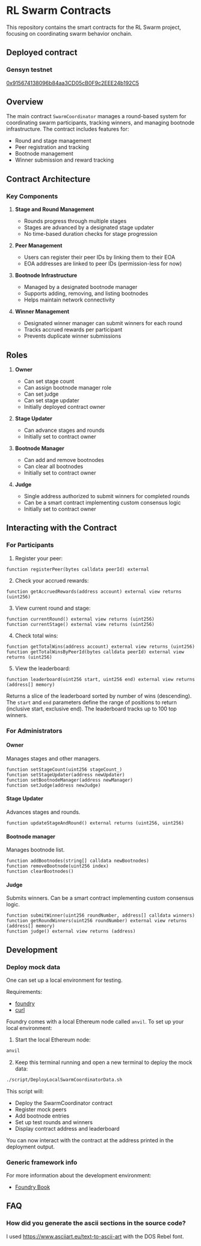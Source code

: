 # RL Swarm Contracts

This repository contains the smart contracts for the RL Swarm project, focusing on coordinating swarm behavior onchain.

## Deployed contract

### Gensyn testnet

[0x915674138096b84aa3CD05cB0F9c2EEE24b192C5](https://gensyn-testnet.explorer.alchemy.com/address/0x915674138096b84aa3CD05cB0F9c2EEE24b192C5?tab=contract_code)

## Overview

The main contract `SwarmCoordinator` manages a round-based system for coordinating swarm participants, tracking winners, and managing bootnode infrastructure. The contract includes features for:

- Round and stage management
- Peer registration and tracking
- Bootnode management
- Winner submission and reward tracking

## Contract Architecture

### Key Components

1. **Stage and Round Management**
   - Rounds progress through multiple stages
   - Stages are advanced by a designated stage updater
   - No time-based duration checks for stage progression

2. **Peer Management**
   - Users can register their peer IDs by linking them to their EOA
   - EOA addresses are linked to peer IDs (permission-less for now)

3. **Bootnode Infrastructure**
   - Managed by a designated bootnode manager
   - Supports adding, removing, and listing bootnodes
   - Helps maintain network connectivity

4. **Winner Management**
   - Designated winner manager can submit winners for each round
   - Tracks accrued rewards per participant
   - Prevents duplicate winner submissions

## Roles

1. **Owner**
   - Can set stage count
   - Can assign bootnode manager role
   - Can set judge
   - Can set stage updater
   - Initially deployed contract owner

2. **Stage Updater**
   - Can advance stages and rounds
   - Initially set to contract owner

3. **Bootnode Manager**
   - Can add and remove bootnodes
   - Can clear all bootnodes
   - Initially set to contract owner

4. **Judge**
   - Single address authorized to submit winners for completed rounds
   - Can be a smart contract implementing custom consensus logic
   - Initially set to contract owner

## Interacting with the Contract

### For Participants

1. Register your peer:

```solidity
function registerPeer(bytes calldata peerId) external
```

2. Check your accrued rewards:

```solidity
function getAccruedRewards(address account) external view returns (uint256)
```

3. View current round and stage:

```solidity
function currentRound() external view returns (uint256)
function currentStage() external view returns (uint256)
```

4. Check total wins:

```solidity
function getTotalWins(address account) external view returns (uint256)
function getTotalWinsByPeerId(bytes calldata peerId) external view returns (uint256)
```

5. View the leaderboard:

```solidity
function leaderboard(uint256 start, uint256 end) external view returns (address[] memory)
```

Returns a slice of the leaderboard sorted by number of wins (descending). The `start` and `end` parameters define the range of positions to return (inclusive start, exclusive end). The leaderboard tracks up to 100 top winners.

### For Administrators

#### Owner

Manages stages and other managers.

```solidity
function setStageCount(uint256 stageCount_)
function setStageUpdater(address newUpdater)
function setBootnodeManager(address newManager)
function setJudge(address newJudge)
```

#### Stage Updater

Advances stages and rounds.

```solidity
function updateStageAndRound() external returns (uint256, uint256)
```

#### Bootnode manager

Manages bootnode list.

```solidity
function addBootnodes(string[] calldata newBootnodes)
function removeBootnode(uint256 index)
function clearBootnodes()
```

#### Judge

Submits winners. Can be a smart contract implementing custom consensus logic.

```solidity
function submitWinner(uint256 roundNumber, address[] calldata winners)
function getRoundWinners(uint256 roundNumber) external view returns (address[] memory)
function judge() external view returns (address)
```

## Development

### Deploy mock data

One can set up a local environment for testing.

Requirements:

- [foundry](https://book.getfoundry.sh/getting-started/installation)
- [curl](https://curl.se/download.html)

Foundry comes with a local Ethereum node called `anvil`. To set up your local environment:

1. Start the local Ethereum node:

```bash
anvil
```

2. Keep this terminal running and open a new terminal to deploy the mock data:

```bash
./script/DeployLocalSwarmCoordinatorData.sh
```

This script will:

- Deploy the SwarmCoordinator contract
- Register mock peers
- Add bootnode entries
- Set up test rounds and winners
- Display contract address and leaderboard

You can now interact with the contract at the address printed in the deployment output.

### Generic framework info

For more information about the development environment:

- [Foundry Book](https://book.getfoundry.sh/)

## FAQ

### How did you generate the ascii sections in the source code?

I used https://www.asciiart.eu/text-to-ascii-art with the DOS Rebel font.
